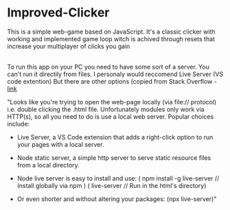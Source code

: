  # Improved-Clicker
This is a simple web-game based on JavaScript. It's a classic clicker with working and implemented game loop witch is achived through resets that increase your multiplayer of clicks you gain
<br><br>

To run this app on your PC you need to have some sort of a server.
You can't run it directily from files. 
I personaly would reccomend Live Server (VS code extention)
But there are other options (copied from Stack Overflow - <a href="https://stackoverflow.com/questions/52919331/access-to-script-at-from-origin-null-has-been-blocked-by-cors-policy/66951910#66951910?newreg=e180875d1b424d43825b58368bd4b459)">link</a>

"Looks like you're trying to open the web-page locally (via file:// protocol) i.e. double clicking the .html file.
Unfortunately modules only work via HTTP(s), so all you need to do is use a local web server. Popular choices include:

 - Live Server, a VS Code extension that adds a right-click option to run your pages with a local server.
  
 - Node static server, a simple http server to serve static resource files from a local directory.
   
 - Node live server is easy to install and use:
 ( npm install -g live-server // Install globally via npm )
 ( live-server                // Run in the html's directory)
   
 - Or even shorter and without altering your packages:
 (npx live-server)"
